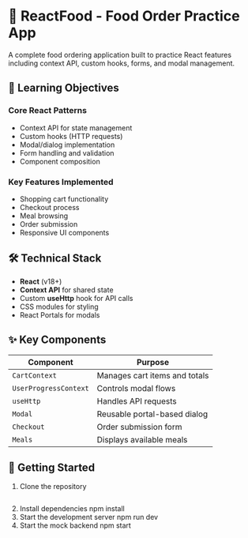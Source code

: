 # 🍔 ReactFood - Food Order Practice App

A complete food ordering application built to practice React features including context API, custom hooks, forms, and modal management.

## 🎯 Learning Objectives

### **Core React Patterns**
- Context API for state management
- Custom hooks (HTTP requests)
- Modal/dialog implementation
- Form handling and validation
- Component composition

### **Key Features Implemented**
- Shopping cart functionality
- Checkout process
- Meal browsing
- Order submission
- Responsive UI components

## 🛠️ Technical Stack

- **React** (v18+)
- **Context API** for shared state
- Custom **useHttp** hook for API calls
- CSS modules for styling
- React Portals for modals


## ✨ Key Components

| Component | Purpose |
|-----------|---------|
| `CartContext` | Manages cart items and totals |
| `UserProgressContext` | Controls modal flows |
| `useHttp` | Handles API requests |
| `Modal` | Reusable portal-based dialog |
| `Checkout` | Order submission form |
| `Meals` | Displays available meals |

## 🚀 Getting Started

1. Clone the repository
   ```bash
2. Install dependencies
   npm install
3. Start the development server
npm run dev
4. Start the mock backend
npm start
   
